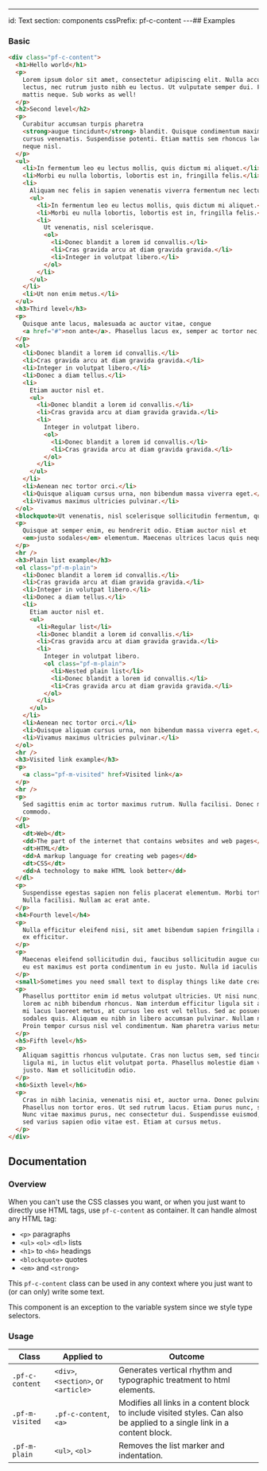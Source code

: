 ---
id: Text
section: components
cssPrefix: pf-c-content
---## Examples

### Basic

```html
<div class="pf-c-content">
  <h1>Hello world</h1>
  <p>
    Lorem ipsum dolor sit amet, consectetur adipiscing elit. Nulla accumsan, metus ultrices eleifend gravida, nulla nunc varius
    lectus, nec rutrum justo nibh eu lectus. Ut vulputate semper dui. Fusce erat odio, sollicitudin vel erat vel, interdum
    mattis neque. Sub works as well!
  </p>
  <h2>Second level</h2>
  <p>
    Curabitur accumsan turpis pharetra
    <strong>augue tincidunt</strong> blandit. Quisque condimentum maximus mi, sit amet commodo arcu rutrum id. Proin pretium urna vel
    cursus venenatis. Suspendisse potenti. Etiam mattis sem rhoncus lacus dapibus facilisis. Donec at dignissim dui. Ut et
    neque nisl.
  </p>
  <ul>
    <li>In fermentum leo eu lectus mollis, quis dictum mi aliquet.</li>
    <li>Morbi eu nulla lobortis, lobortis est in, fringilla felis.</li>
    <li>
      Aliquam nec felis in sapien venenatis viverra fermentum nec lectus.
      <ul>
        <li>In fermentum leo eu lectus mollis, quis dictum mi aliquet.</li>
        <li>Morbi eu nulla lobortis, lobortis est in, fringilla felis.</li>
        <li>
          Ut venenatis, nisl scelerisque.
          <ol>
            <li>Donec blandit a lorem id convallis.</li>
            <li>Cras gravida arcu at diam gravida gravida.</li>
            <li>Integer in volutpat libero.</li>
          </ol>
        </li>
      </ul>
    </li>
    <li>Ut non enim metus.</li>
  </ul>
  <h3>Third level</h3>
  <p>
    Quisque ante lacus, malesuada ac auctor vitae, congue
    <a href="#">non ante</a>. Phasellus lacus ex, semper ac tortor nec, fringilla condimentum orci. Fusce eu rutrum tellus.
  </p>
  <ol>
    <li>Donec blandit a lorem id convallis.</li>
    <li>Cras gravida arcu at diam gravida gravida.</li>
    <li>Integer in volutpat libero.</li>
    <li>Donec a diam tellus.</li>
    <li>
      Etiam auctor nisl et.
      <ul>
        <li>Donec blandit a lorem id convallis.</li>
        <li>Cras gravida arcu at diam gravida gravida.</li>
        <li>
          Integer in volutpat libero.
          <ol>
            <li>Donec blandit a lorem id convallis.</li>
            <li>Cras gravida arcu at diam gravida gravida.</li>
          </ol>
        </li>
      </ul>
    </li>
    <li>Aenean nec tortor orci.</li>
    <li>Quisque aliquam cursus urna, non bibendum massa viverra eget.</li>
    <li>Vivamus maximus ultricies pulvinar.</li>
  </ol>
  <blockquote>Ut venenatis, nisl scelerisque sollicitudin fermentum, quam libero hendrerit ipsum, ut blandit est tellus sit amet turpis.</blockquote>
  <p>
    Quisque at semper enim, eu hendrerit odio. Etiam auctor nisl et
    <em>justo sodales</em> elementum. Maecenas ultrices lacus quis neque consectetur, et lobortis nisi molestie.
  </p>
  <hr />
  <h3>Plain list example</h3>
  <ol class="pf-m-plain">
    <li>Donec blandit a lorem id convallis.</li>
    <li>Cras gravida arcu at diam gravida gravida.</li>
    <li>Integer in volutpat libero.</li>
    <li>Donec a diam tellus.</li>
    <li>
      Etiam auctor nisl et.
      <ul>
        <li>Regular list</li>
        <li>Donec blandit a lorem id convallis.</li>
        <li>Cras gravida arcu at diam gravida gravida.</li>
        <li>
          Integer in volutpat libero.
          <ol class="pf-m-plain">
            <li>Nested plain list</li>
            <li>Donec blandit a lorem id convallis.</li>
            <li>Cras gravida arcu at diam gravida gravida.</li>
          </ol>
        </li>
      </ul>
    </li>
    <li>Aenean nec tortor orci.</li>
    <li>Quisque aliquam cursus urna, non bibendum massa viverra eget.</li>
    <li>Vivamus maximus ultricies pulvinar.</li>
  </ol>
  <hr />
  <h3>Visited link example</h3>
  <p>
    <a class="pf-m-visited" href>Visited link</a>
  </p>
  <hr />
  <p>
    Sed sagittis enim ac tortor maximus rutrum. Nulla facilisi. Donec mattis vulputate risus in luctus. Maecenas vestibulum interdum
    commodo.
  </p>
  <dl>
    <dt>Web</dt>
    <dd>The part of the internet that contains websites and web pages</dd>
    <dt>HTML</dt>
    <dd>A markup language for creating web pages</dd>
    <dt>CSS</dt>
    <dd>A technology to make HTML look better</dd>
  </dl>
  <p>
    Suspendisse egestas sapien non felis placerat elementum. Morbi tortor nisl, suscipit sed mi sit amet, mollis malesuada nulla.
    Nulla facilisi. Nullam ac erat ante.
  </p>
  <h4>Fourth level</h4>
  <p>
    Nulla efficitur eleifend nisi, sit amet bibendum sapien fringilla ac. Mauris euismod metus a tellus laoreet, at elementum
    ex efficitur.
  </p>
  <p>
    Maecenas eleifend sollicitudin dui, faucibus sollicitudin augue cursus non. Ut finibus eleifend arcu ut vehicula. Mauris
    eu est maximus est porta condimentum in eu justo. Nulla id iaculis sapien.
  </p>
  <small>Sometimes you need small text to display things like date created</small>
  <p>
    Phasellus porttitor enim id metus volutpat ultricies. Ut nisi nunc, blandit sed dapibus at, vestibulum in felis. Etiam iaculis
    lorem ac nibh bibendum rhoncus. Nam interdum efficitur ligula sit amet ullamcorper. Etiam tristique, leo vitae porta faucibus,
    mi lacus laoreet metus, at cursus leo est vel tellus. Sed ac posuere est. Nunc ultricies nunc neque, vitae ultricies ex
    sodales quis. Aliquam eu nibh in libero accumsan pulvinar. Nullam nec nisl placerat, pretium metus vel, euismod ipsum.
    Proin tempor cursus nisl vel condimentum. Nam pharetra varius metus non pellentesque.
  </p>
  <h5>Fifth level</h5>
  <p>
    Aliquam sagittis rhoncus vulputate. Cras non luctus sem, sed tincidunt ligula. Vestibulum at nunc elit. Praesent aliquet
    ligula mi, in luctus elit volutpat porta. Phasellus molestie diam vel nisi sodales, a eleifend augue laoreet. Sed nec eleifend
    justo. Nam et sollicitudin odio.
  </p>
  <h6>Sixth level</h6>
  <p>
    Cras in nibh lacinia, venenatis nisi et, auctor urna. Donec pulvinar lacus sed diam dignissim, ut eleifend eros accumsan.
    Phasellus non tortor eros. Ut sed rutrum lacus. Etiam purus nunc, scelerisque quis enim vitae, malesuada ultrices turpis.
    Nunc vitae maximus purus, nec consectetur dui. Suspendisse euismod, elit vel rutrum commodo, ipsum tortor maximus dui,
    sed varius sapien odio vitae est. Etiam at cursus metus.
  </p>
</div>

```

## Documentation

### Overview

When you can't use the CSS classes you want, or when you just want to directly use HTML tags, use `pf-c-content` as container. It can handle almost any HTML tag:

-   `<p>` paragraphs
-   `<ul>` `<ol>` `<dl>` lists
-   `<h1>` to `<h6>` headings
-   `<blockquote>` quotes
-   `<em>` and `<strong>`

This `pf-c-content` class can be used in any context where you just want to (or can only) write some text.

This component is an exception to the variable system since we style type selectors.

### Usage

| Class           | Applied to                           | Outcome                                                                                                                   |
| --------------- | ------------------------------------ | ------------------------------------------------------------------------------------------------------------------------- |
| `.pf-c-content` | `<div>`, `<section>`, or `<article>` | Generates vertical rhythm and typographic treatment to html elements.                                                     |
| `.pf-m-visited` | `.pf-c-content`, `<a>`               | Modifies all links in a content block to include visited styles. Can also be applied to a single link in a content block. |
| `.pf-m-plain`   | `<ul>`, `<ol>`                       | Removes the list marker and indentation.                                                                                  |

